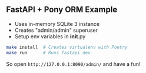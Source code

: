 ## FastAPI + Pony ORM Example

- Uses in-memory SQLite 3 instance
- Creates "admin/admin" superuser
- Setup env variables in __init__.py

```bash
make install  # Creates virtualenv with Poetry
make run      # Runs fastapi dev
```

So open `http://127.0.0.1:8090/admin/` and have a fun!